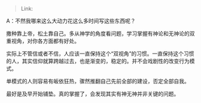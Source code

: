 > Link: 

A：不然我哪来这么大动力花这么多时间写这些东西呢？

撒种靠上帝，松土靠自己。多从神学的角度看问题，学习掌握有神论和无神论的双重视角，对你各方面都有好处。  
  
实际上不管信或者不信，人应该一直保持这个“双视角”的习惯。一直保持这个习惯的人，其实信仰就算跨越过去，也是渐变的，稳定的。并不会戏剧性的改变行为模式。  
  
单模式的人则容易有皈依狂热，骤然推翻自己先前全部的建设，否定全部自我。  
  
最好是及早开始铺垫。真的掌握了，会发现其实有神无神并非关键的问题。  
